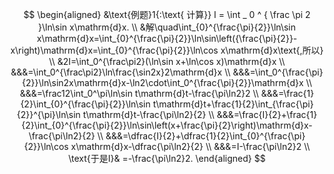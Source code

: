 
$$
\begin{aligned}
&\text{例题}1{:\text{ 计算}} I = \int _ 0 ^ { \frac \pi 2 }\ln\sin x\mathrm{d}x. \\
&解\quad\int_{0}^{\frac{\pi}{2}}\ln\sin x\mathrm{d}x=\int_{0}^{\frac{\pi}{2}}\ln\sin\left({\frac{\pi}{2}}-x\right)\mathrm{d}x=\int_{0}^{\frac{\pi}{2}}\ln\cos x\mathrm{d}x\text{,所以} \\
&2I=\int_0^{\frac\pi2}(\ln\sin x+\ln\cos x)\mathrm{d}x \\
&&&=\int_0^{\frac\pi2}\ln\frac{\sin2x}2\mathrm{d}x \\
&&&=\int_0^{\frac{\pi}{2}}\ln\sin2x\mathrm{d}x-\ln2\cdot\int_0^{\frac{\pi}{2}}\mathrm{d}x \\
&&&=\frac12\int_0^\pi\ln\sin t\mathrm{d}t-\frac{\pi\ln2}2 \\
&&&=\frac{1}{2}\int_{0}^{\frac{\pi}{2}}\ln\sin t\mathrm{d}t+\frac{1}{2}\int_{\frac{\pi}{2}}^{\pi}\ln\sin t\mathrm{d}t-\frac{\pi\ln2}{2} \\
&&&=\frac{I}{2}+\frac{1}{2}\int_{0}^{\frac{\pi}{2}}\ln\sin\left(x+\frac{\pi}{2}\right)\mathrm{d}x-\frac{\pi\ln2}{2} \\
&&&=\dfrac{I}{2}+\dfrac{1}{2}\int_{0}^{\frac{\pi}{2}}\ln\cos x\mathrm{d}x-\dfrac{\pi\ln2}{2} \\
&&&=I-\frac{\pi\ln2}2 \\
\text{于是I}& =-\frac{\pi\ln2}2. 
\end{aligned}
$$
